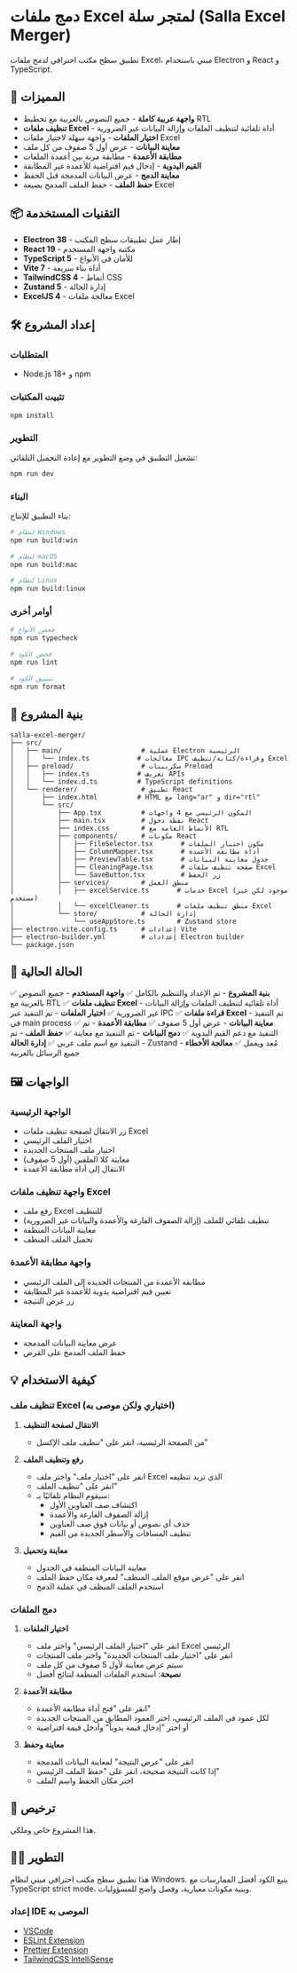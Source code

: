 # دمج ملفات Excel لمتجر سلة (Salla Excel Merger)

تطبيق سطح مكتب احترافي لدمج ملفات Excel، مبني باستخدام Electron و React و TypeScript.

## 🚀 المميزات

- **واجهة عربية كاملة** - جميع النصوص بالعربية مع تخطيط RTL
- **تنظيف ملفات Excel** - أداة تلقائية لتنظيف الملفات وإزالة البيانات غير الضرورية
- **اختيار الملفات** - واجهة سهلة لاختيار ملفات Excel
- **معاينة البيانات** - عرض أول 5 صفوف من كل ملف
- **مطابقة الأعمدة** - مطابقة مرنة بين أعمدة الملفات
- **القيم اليدوية** - إدخال قيم افتراضية للأعمدة غير المطابقة
- **معاينة الدمج** - عرض البيانات المدمجة قبل الحفظ
- **حفظ الملف** - حفظ الملف المدمج بصيغة Excel

## 📦 التقنيات المستخدمة

- **Electron 38** - إطار عمل تطبيقات سطح المكتب
- **React 19** - مكتبة واجهة المستخدم
- **TypeScript 5** - للأمان في الأنواع
- **Vite 7** - أداة بناء سريعة
- **TailwindCSS 4** - أنماط CSS
- **Zustand 5** - إدارة الحالة
- **ExcelJS 4** - معالجة ملفات Excel

## 🛠️ إعداد المشروع

### المتطلبات

- Node.js 18+ و npm

### تثبيت المكتبات

```bash
npm install
```

### التطوير

تشغيل التطبيق في وضع التطوير مع إعادة التحميل التلقائي:

```bash
npm run dev
```

### البناء

بناء التطبيق للإنتاج:

```bash
# لنظام Windows
npm run build:win

# لنظام macOS
npm run build:mac

# لنظام Linux
npm run build:linux
```

### أوامر أخرى

```bash
# فحص الأنواع
npm run typecheck

# فحص الكود
npm run lint

# تنسيق الكود
npm run format
```

## 📁 بنية المشروع

```
salla-excel-merger/
├── src/
│   ├── main/                    # عملية Electron الرئيسية
│   │   └── index.ts            # معالجات IPC وقراءة/كتابة/تنظيف Excel
│   ├── preload/                 # سكريبتات Preload
│   │   ├── index.ts            # تعريف APIs
│   │   └── index.d.ts          # TypeScript definitions
│   └── renderer/                # تطبيق React
│       ├── index.html          # HTML مع lang="ar" و dir="rtl"
│       └── src/
│           ├── App.tsx          # المكون الرئيسي مع 4 واجهات
│           ├── main.tsx         # نقطة دخول React
│           ├── index.css        # الأنماط العامة مع RTL
│           ├── components/      # مكونات React
│           │   ├── FileSelector.tsx       # مكون اختيار الملفات
│           │   ├── ColumnMapper.tsx       # أداة مطابقة الأعمدة
│           │   ├── PreviewTable.tsx       # جدول معاينة البيانات
│           │   ├── CleaningPage.tsx       # صفحة تنظيف ملفات Excel
│           │   └── SaveButton.tsx         # زر الحفظ
│           ├── services/        # منطق العمل
│           │   ├── excelService.ts       # خدمات Excel (موجود لكن غير مستخدم)
│           │   └── excelCleaner.ts       # منطق تنظيف ملفات Excel
│           └── store/           # إدارة الحالة
│               └── useAppStore.ts        # Zustand store
├── electron.vite.config.ts      # إعدادات Vite
├── electron-builder.yml         # إعدادات Electron builder
└── package.json
```

## 🎯 الحالة الحالية

✅ **بنية المشروع** - تم الإعداد والتنظيم بالكامل
✅ **واجهة المستخدم** - جميع النصوص بالعربية مع RTL
✅ **تنظيف ملفات Excel** - أداة تلقائية لتنظيف الملفات وإزالة البيانات غير الضرورية
✅ **اختيار الملفات** - تم التنفيذ عبر IPC
✅ **قراءة ملفات Excel** - تم التنفيذ في main process
✅ **معاينة البيانات** - عرض أول 5 صفوف
✅ **مطابقة الأعمدة** - تم التنفيذ مع دعم القيم اليدوية
✅ **دمج البيانات** - تم التنفيذ مع معاينة
✅ **حفظ الملف** - تم التنفيذ مع اسم ملف عربي
✅ **إدارة الحالة** - Zustand مُعد ويعمل
✅ **معالجة الأخطاء** - جميع الرسائل بالعربية

## 🖼️ الواجهات

### الواجهة الرئيسية

- زر الانتقال لصفحة تنظيف ملفات Excel
- اختيار الملف الرئيسي
- اختيار ملف المنتجات الجديدة
- معاينة كلا الملفين (أول 5 صفوف)
- الانتقال إلى أداة مطابقة الأعمدة

### واجهة تنظيف ملفات Excel

- رفع ملف Excel للتنظيف
- تنظيف تلقائي للملف (إزالة الصفوف الفارغة والأعمدة والبيانات غير الضرورية)
- معاينة البيانات المنظفة
- تحميل الملف المنظف

### واجهة مطابقة الأعمدة

- مطابقة الأعمدة من المنتجات الجديدة إلى الملف الرئيسي
- تعيين قيم افتراضية يدوية للأعمدة غير المطابقة
- زر عرض النتيجة

### واجهة المعاينة

- عرض معاينة البيانات المدمجة
- حفظ الملف المدمج على القرص

## 💡 كيفية الاستخدام

### تنظيف ملف Excel (اختياري ولكن موصى به)

1. **الانتقال لصفحة التنظيف**
   - من الصفحة الرئيسية، انقر على "تنظيف ملف الإكسل"

2. **رفع وتنظيف الملف**
   - انقر على "اختيار ملف" واختر ملف Excel الذي تريد تنظيفه
   - انقر على "تنظيف الملف"
   - سيقوم النظام تلقائيًا بـ:
     - اكتشاف صف العناوين الأول
     - إزالة الصفوف الفارغة والأعمدة
     - حذف أي نصوص أو بيانات فوق صف العناوين
     - تنظيف المسافات والأسطر الجديدة من القيم

3. **معاينة وتحميل**
   - معاينة البيانات المنظفة في الجدول
   - انقر على "عرض موقع الملف المنظف" لمعرفة مكان حفظ الملف
   - استخدم الملف المنظف في عملية الدمج

### دمج الملفات

1. **اختيار الملفات**
   - انقر على "اختيار الملف الرئيسي" واختر ملف Excel الرئيسي
   - انقر على "اختيار ملف المنتجات الجديدة" واختر ملف المنتجات
   - سيتم عرض معاينة لأول 5 صفوف من كل ملف
   - **نصيحة**: استخدم الملفات المنظفة لنتائج أفضل

2. **مطابقة الأعمدة**
   - انقر على "فتح أداة مطابقة الأعمدة"
   - لكل عمود في الملف الرئيسي، اختر العمود المطابق من المنتجات الجديدة
   - أو اختر "إدخال قيمة يدوياً" وأدخل قيمة افتراضية

3. **معاينة وحفظ**
   - انقر على "عرض النتيجة" لمعاينة البيانات المدمجة
   - إذا كانت النتيجة صحيحة، انقر على "حفظ الملف الرئيسي"
   - اختر مكان الحفظ واسم الملف

## 📝 ترخيص

هذا المشروع خاص وملكي.

## 👨‍💻 التطوير

هذا تطبيق سطح مكتب احترافي مبني لنظام Windows. يتبع الكود أفضل الممارسات مع TypeScript strict mode، وبنية مكونات معيارية، وفصل واضح للمسؤوليات.

### إعداد IDE الموصى به

- [VSCode](https://code.visualstudio.com/)
- [ESLint Extension](https://marketplace.visualstudio.com/items?itemName=dbaeumer.vscode-eslint)
- [Prettier Extension](https://marketplace.visualstudio.com/items?itemName=esbenp.prettier-vscode)
- [TailwindCSS IntelliSense](https://marketplace.visualstudio.com/items?itemName=bradlc.vscode-tailwindcss)
